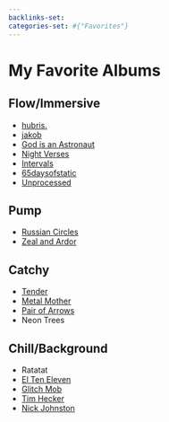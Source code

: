 ```yaml
---
backlinks-set: 
categories-set: #{"Favorites"}
---
```

# My Favorite Albums

## Flow/Immersive

- [hubris.](https://hubrisband.bandcamp.com/)
- [jakob](https://jakob.bandcamp.com/)
- [God is an Astronaut](https://www.youtube.com/watch?v=yhXHH2sZlQU)
- [Night
   Verses](https://nightverses.bandcamp.com/album/from-the-gallery-of-sleep)
- [Intervals](https://intervalsmusic.bandcamp.com/album/the-way-forward)
- [65daysofstatic](https://birdsrobe.bandcamp.com/album/wild-light)
- [Unprocessed](https://unprocessed.bandcamp.com/album/covenant)

## Pump

- [Russian Circles](https://russiancircles.bandcamp.com/)
- [Zeal and Ardor](https://zealandardor.bandcamp.com/)

## Catchy

- [Tender](https://tender.bandcamp.com/album/fear-of-falling-asleep)
- [Metal Mother](https://metalmother.bandcamp.com/)
- [Pair of Arrows](https://pairofarrows.bandcamp.com/)
- Neon Trees

## Chill/Background

- Ratatat
- [El Ten Eleven](https://fakerecordlabel.bandcamp.com/album/el-ten-eleven-album)
- [Glitch Mob](https://theglitchmob.bandcamp.com/)
- [Tim Hecker](https://timhecker.bandcamp.com/)
- [Nick Johnston](https://www.youtube.com/watch?v=MfiNRE6IZJM)